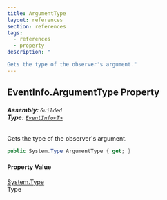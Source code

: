 ```yaml
---
title: ArgumentType
layout: references
section: references
tags:
  - references
  - property
description: "

Gets the type of the observer's argument."
---
```


## EventInfo<T>.ArgumentType Property
###### **Assembly:** `Guilded`<br/>**Type:** [`EventInfo<T>`](EventInfo_T_ 'Guilded.EventInfo<T>')

Gets the type of the observer's argument.

```csharp
public System.Type ArgumentType { get; }
```

#### Property Value
[System.Type](https://docs.microsoft.com/en-us/dotnet/api/System.Type 'System.Type')  
Type